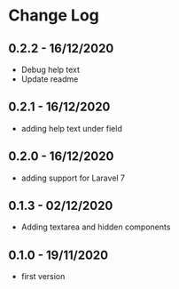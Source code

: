 # Change Log

## 0.2.2 - 16/12/2020

- Debug help text
- Update readme

## 0.2.1 - 16/12/2020

- adding help text under field

## 0.2.0 - 16/12/2020

- adding support for Laravel 7

## 0.1.3 - 02/12/2020

- Adding textarea and hidden components

## 0.1.0 - 19/11/2020

- first version